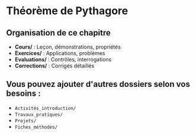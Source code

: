 # Théorème de Pythagore

## Organisation de ce chapitre
- **Cours/** : Leçon, démonstrations, propriétés
- **Exercices/** : Applications, problèmes
- **Evaluations/** : Contrôles, interrogations
- **Corrections/** : Corrigés détaillés

## Vous pouvez ajouter d'autres dossiers selon vos besoins :
- `Activités_introduction/`
- `Travaux_pratiques/`
- `Projets/`
- `Fiches_méthodes/`